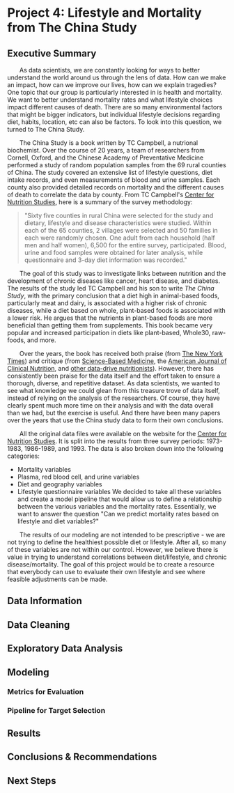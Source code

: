 # Project 4: Lifestyle and Mortality from The China Study


## Executive Summary
&emsp;&emsp;As data scientists, we are constantly looking for ways to better understand the world around us through the lens of data.  How can we make an impact, how can we improve our lives, how can we explain tragedies?  One topic that our group is particularly interested in is health and mortality.  We want to better understand mortality rates and what lifestyle choices impact different causes of death.  There are so many environmental factors that might be bigger indicators, but individual lifestyle decisions regarding diet, habits, location, etc can also be factors.  To look into this question, we turned to The China Study.

&emsp;&emsp;The China Study is a book written by TC Campbell, a nutrional biochemist.  Over the course of 20 years, a team of researchers from Cornell, Oxford, and the Chinese Academy of Preventative Medicine performed a study of random population samples from the 69 rural counties of China.  The study covered an extensive list of lifestyle questions, diet intake records, and even measurements of blood and urine samples.  Each county also provided detailed records on mortality and the different causes of death to correlate the data by county.  From TC Campbell's [Center for Nutrition Studies](https://nutritionstudies.org/the-china-study/), here is a summary of the survey methodology:

>"Sixty five counties in rural China were selected for the study and dietary, lifestyle and disease characteristics were studied. Within each of the 65 counties, 2 villages were selected and 50 families in each were randomly chosen. One adult from each household (half men and half women), 6,500 for the entire survey, participated. Blood, urine and food samples were obtained for later analysis, while questionnaire and 3-day diet information was recorded."

&emsp;&emsp;The goal of this study was to investigate links between nutrition and the development of chronic diseases like cancer, heart disease, and diabetes.  The results of the study led TC Campbell and his son to write *The China Study*, with the primary conclusion that a diet high in animal-based foods, particularly meat and dairy, is associated with a higher risk of chronic diseases, while a diet based on whole, plant-based foods is associated with a lower risk.  He argues that the nutrients in plant-based foods are more beneficial than getting them from supplements.  This book became very popular and increased participation in diets like plant-based, Whole30, raw-foods, and more.

&emsp;&emsp;Over the years, the book has received both praise (from [The New York Times](https://archive.nytimes.com/well.blogs.nytimes.com/2011/01/07/nutrition-advice-from-the-china-study/)) and critique (from [Science-Based Medicine](https://sciencebasedmedicine.org/the-china-study-revisited/), the [American Journal of Clinical Nutrition](https://academic.oup.com/ajcn/article/71/3/850/4729291?login=false), and [other data-drive nutritionists](https://deniseminger.com/the-china-study/)).  However, there has consistently been praise for the data itself and the effort taken to ensure a thorough, diverse, and repetitive dataset.  As data scientists, we wanted to see what knowledge we could glean from this treasure trove of data itself, instead of relying on the analysis of the researchers.  Of course, they have clearly spent much more time on their analysis and with the data overall than we had, but the exercise is useful.  And there have been many papers over the years that use the China study data to form their own conclusions.

&emsp;&emsp;All the original data files were available on the website for the [Center for Nutrition Studies](https://nutritionstudies.org/the-china-study/).  It is split into the results from three survey periods: 1973-1983, 1986-1989, and 1993.  The data is also broken down into the following categories:
* Mortality variables
* Plasma, red blood cell, and urine variables
* Diet and geography variables
* Lifestyle questionnaire variables
We decided to take all these variables and create a model pipeline that would allow us to define a relationship between the various variables and the mortality rates.  Essentially, we want to answer the question "Can we predict mortality rates based on lifestyle and diet variables?"

&emsp;&emsp;The results of our modeling are not intended to be prescriptive - we are not trying to define the healthiest possible diet or lifestyle.  After all, so many of these variables are not within our control.  However, we believe there is value in trying to understand correlations between diet/lifestyle, and chronic disease/mortality.  The goal of this project would be to create a resource that everybody can use to evaluate their own lifestyle and see where feasible adjustments can be made.  

## Data Information


## Data Cleaning


## Exploratory Data Analysis


## Modeling
### Metrics for Evaluation

### Pipeline for Target Selection


## Results


## Conclusions & Recommendations


## Next Steps